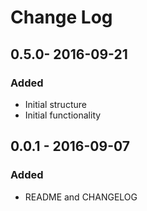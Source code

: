 # Change Log


## 0.5.0- 2016-09-21

### Added

- Initial structure
- Initial functionality


## 0.0.1 - 2016-09-07

### Added

- README and CHANGELOG
